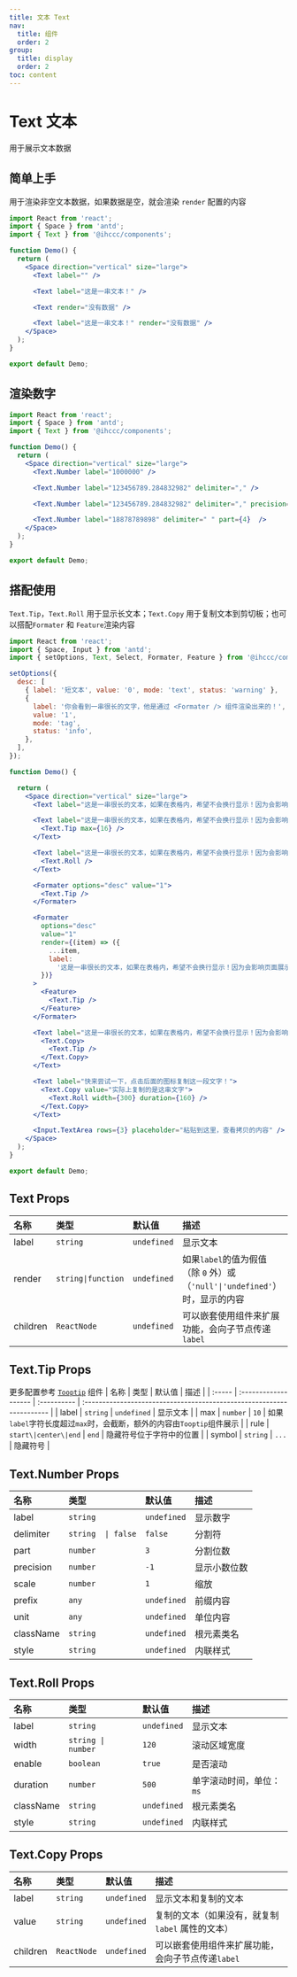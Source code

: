 ```yaml
---
title: 文本 Text
nav:
  title: 组件
  order: 2
group: 
  title: display
  order: 2
toc: content
---
```


# Text 文本

用于展示文本数据

## 简单上手

用于渲染非空文本数据，如果数据是空，就会渲染 `render` 配置的内容

```jsx
import React from 'react';
import { Space } from 'antd';
import { Text } from '@ihccc/components';

function Demo() {
  return (
    <Space direction="vertical" size="large">
      <Text label="" />

      <Text label="这是一串文本！" />

      <Text render="没有数据" />

      <Text label="这是一串文本！" render="没有数据" />
    </Space>
  );
}

export default Demo;
```

## 渲染数字

```jsx
import React from 'react';
import { Space } from 'antd';
import { Text } from '@ihccc/components';

function Demo() {
  return (
    <Space direction="vertical" size="large">
      <Text.Number label="1000000" />

      <Text.Number label="123456789.284832982" delimiter="," />

      <Text.Number label="123456789.284832982" delimiter="," precision={4} />

      <Text.Number label="18878789898" delimiter=" " part={4}  />
    </Space>
  );
}

export default Demo;
```

## 搭配使用

`Text.Tip`，`Text.Roll` 用于显示长文本；`Text.Copy` 用于复制文本到剪切板；也可以搭配`Formater` 和 `Feature`渲染内容

```jsx
import React from 'react';
import { Space, Input } from 'antd';
import { setOptions, Text, Select, Formater, Feature } from '@ihccc/components';

setOptions({
  desc: [
    { label: '短文本', value: '0', mode: 'text', status: 'warning' },
    {
      label: '你会看到一串很长的文字，他是通过 <Formater /> 组件渲染出来的！',
      value: '1',
      mode: 'tag',
      status: 'info',
    },
  ],
});

function Demo() { 

  return (
    <Space direction="vertical" size="large">
      <Text label="这是一串很长的文本，如果在表格内，希望不会换行显示！因为会影响页面展示效果，影响用户体验！" />

      <Text label="这是一串很长的文本，如果在表格内，希望不会换行显示！因为会影响页面展示效果，影响用户体验！">
        <Text.Tip max={16} />
      </Text>

      <Text label="这是一串很长的文本，如果在表格内，希望不会换行显示！因为会影响页面展示效果，影响用户体验！">
        <Text.Roll />
      </Text>

      <Formater options="desc" value="1">
        <Text.Tip />
      </Formater>

      <Formater
        options="desc"
        value="1"
        render={(item) => ({
          ...item,
          label:
            '这是一串很长的文本，如果在表格内，希望不会换行显示！因为会影响页面展示效果，影响用户体验！',
        })}
      >
        <Feature>
          <Text.Tip />
        </Feature>
      </Formater>

      <Text label="这是一串很长的文本，如果在表格内，希望不会换行显示！因为会影响页面展示效果，影响用户体验！">
        <Text.Copy>
          <Text.Tip />
        </Text.Copy>
      </Text>

      <Text label="快来尝试一下，点击后面的图标复制这一段文字！">
        <Text.Copy value="实际上复制的是这串文字">
          <Text.Roll width={300} duration={160} />
        </Text.Copy>
      </Text>

      <Input.TextArea rows={3} placeholder="粘贴到这里，查看拷贝的内容" />
    </Space>
  );
}

export default Demo;
```

## Text Props

| 名称     | 类型               | 默认值      | 描述                                                                        |
| :------- | :----------------- | :---------- | :-------------------------------------------------------------------------- |
| label    | `string`           | `undefined` | 显示文本                                                                    |
| render   | `string\|function` | `undefined` | 如果`label`的值为假值（除 `0` 外）或（`'null'\|'undefined'`）时，显示的内容 |
| children | `ReactNode`        | `undefined` | 可以嵌套使用组件来扩展功能，会向子节点传递`label`                           |

## Text.Tip Props

更多配置参考 [`Tooptip`](https://ant.design/components/tooltip-cn/) 组件
| 名称   | 类型                 | 默认值      | 描述                                                                  |
| :----- | :------------------- | :---------- | :-------------------------------------------------------------------- |
| label  | `string`             | `undefined` | 显示文本                                                              |
| max    | `number`             | `10`        | 如果`label`字符长度超过`max`时，会截断，额外的内容由`Tooptip`组件展示 |
| rule   | `start\|center\|end` | `end`       | 隐藏符号位于字符中的位置                                              |
| symbol | `string`             | `...`       | 隐藏符号                                                              |


## Text.Number Props

| 名称      | 类型               | 默认值      | 描述         |
| :-------- | :----------------- | :---------- | :----------- |
| label     | `string`           | `undefined` | 显示数字     |
| delimiter | `string  \| false` | `false`     | 分割符       |
| part      | `number`           | `3`         | 分割位数     |
| precision | `number`           | `-1`        | 显示小数位数 |
| scale     | `number`           | `1`         | 缩放         |
| prefix    | `any`              | `undefined` | 前缀内容     |
| unit      | `any`              | `undefined` | 单位内容     |
| className | `string`           | `undefined` | 根元素类名   |
| style     | `string`           | `undefined` | 内联样式     |

## Text.Roll Props

| 名称      | 类型               | 默认值      | 描述                     |
| :-------- | :----------------- | :---------- | :----------------------- |
| label     | `string`           | `undefined` | 显示文本                 |
| width     | `string \| number` | `120`       | 滚动区域宽度             |
| enable    | `boolean`          | `true`      | 是否滚动                 |
| duration  | `number`           | `500`       | 单字滚动时间，单位：`ms` |
| className | `string`           | `undefined` | 根元素类名               |
| style     | `string`           | `undefined` | 内联样式                 |

## Text.Copy Props

| 名称     | 类型        | 默认值      | 描述                                              |
| :------- | :---------- | :---------- | :------------------------------------------------ |
| label    | `string`    | `undefined` | 显示文本和复制的文本                              |
| value    | `string`    | `undefined` | 复制的文本（如果没有，就复制 `label` 属性的文本） |
| children | `ReactNode` | `undefined` | 可以嵌套使用组件来扩展功能，会向子节点传递`label` |
